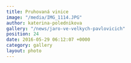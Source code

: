 ```yaml
---
title: Pruhovaná vinice
image: "/media/IMG_1114.JPG"
author: katerina-polednikova
gallery: "/news/jaro-ve-velkych-pavlovicich"
position: 24
date: 2016-05-29 06:12:07 +0000
category: gallery
layout: photo
---
```

